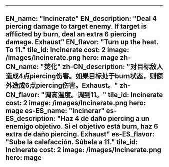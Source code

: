 ---

EN_name: "Incinerate"
EN_description: "Deal 4 piercing damage to target enemy.  If target is afflicted by burn, deal an extra 6 piercing damage. Exhaust"
EN_flavor: "Turn up the heat. To 11."
tile_id: Incinerate
cost: 2
image: /images/Incinerate.png
hero: mage
zh-CN_name: "焚化"
zh-CN_description: "对目标敌人造成4点piercing伤害。如果目标处于burn状态，则额外造成6点piercing伤害。Exhaust。"
zh-CN_flavor: "调高温度。调到11。"
tile_id: Incinerate
cost: 2
image: /images/Incinerate.png
hero: mage
es-ES_name: "Incinerar"
es-ES_description: "Haz 4 de daño piercing a un enemigo objetivo. Si el objetivo está burn, haz 6 extra de daño piercing. Exhaust"
es-ES_flavor: "Sube la calefacción. Súbela a 11."
tile_id: Incinerate
cost: 2
image: /images/Incinerate.png
hero: mage
---
